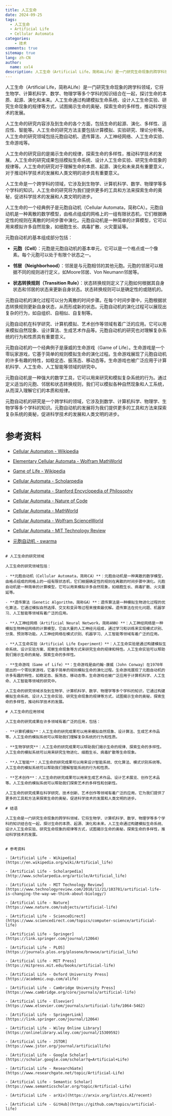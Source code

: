 ```yaml
---
title: 人工生命
date: 2024-09-25
tags:
  - 人工生命
  - Artificial Life
  - Cellular Automata
categories:
    - 技术
comments: true
sitemap: true
lang: zh-CN
author:
  name: xxl4
description: 人工生命（Artificial Life，简称ALife）是一门研究生命现象的跨学科领域，它将生物学、计算机科学、数学、物理学等多个学科的知识结合在一起，探讨生命的本质、起源、演化和未来。人工生命通过构建模拟生命系统、设计人工生命实验、研究生命现象的规律等方式，试图揭示生命的奥秘，探索生命的多样性，推动科学技术的发展。
---
```


人工生命（Artificial Life，简称ALife）是一门研究生命现象的跨学科领域，它将生物学、计算机科学、数学、物理学等多个学科的知识结合在一起，探讨生命的本质、起源、演化和未来。人工生命通过构建模拟生命系统、设计人工生命实验、研究生命现象的规律等方式，试图揭示生命的奥秘，探索生命的多样性，推动科学技术的发展。

人工生命的研究内容涉及到生命的各个方面，包括生命的起源、演化、多样性、适应性、智能等。人工生命的研究方法主要包括计算模拟、实验研究、理论分析等。人工生命的研究领域包括元胞自动机、遗传算法、人工神经网络、人工生命实验、生命游戏等。

人工生命的研究目的是揭示生命的规律，探索生命的多样性，推动科学技术的发展。人工生命的研究成果包括模拟生命系统、设计人工生命实验、研究生命现象的规律等。人工生命的研究对于理解生命的本质、起源、演化和未来具有重要意义，对于推动科学技术的发展和人类文明的进步具有重要意义。

人工生命是一个跨学科的领域，它涉及到生物学、计算机科学、数学、物理学等多个学科的知识。人工生命的研究将为我们提供更多的工具和方法来探索生命的奥秘，促进科学技术的发展和人类文明的进步。

人工生命的一个经典例子是元胞自动机（Cellular Automata，简称CA）。元胞自动机是一种离散的数学模型，由格点组成的网格上的一组有限状态机，它们根据确定性的规则在离散的时间步骤中演化。元胞自动机是一种简单的计算模型，它可以用来模拟许多自然现象，如细胞生长、病毒扩散、火灾蔓延等。


元胞自动机的基本组成部分包括：

- **元胞（Cell）**：元胞是元胞自动机的基本单元，它可以是一个格点或一个像素。每个元胞可以处于有限个状态之一。

- **邻居（Neighborhood）**：邻居是与元胞相邻的其他元胞。元胞的邻居可以根据不同的规则进行定义，如Moore邻居、Von Neumann邻居等。

- **状态转换规则（Transition Rule）**：状态转换规则定义了元胞如何根据其自身状态和邻居的状态来更新自身状态。状态转换规则可以是确定性的或随机的。

元胞自动机的演化过程可以分为离散的时间步骤。在每个时间步骤中，元胞根据状态转换规则更新自身状态，从而形成新的状态。元胞自动机的演化过程可以展现出复杂的行为，如自组织、自相似、自复制等。

元胞自动机在科学研究、计算机模拟、艺术创作等领域有着广泛的应用。它可以用来模拟自然现象、设计算法、生成艺术作品等。元胞自动机的研究也对理解复杂系统的行为和性质具有重要意义。

元胞自动机的一个经典例子是康威的生命游戏（Game of Life）。生命游戏是一个零玩家游戏，它基于简单的规则模拟生命的演化过程。生命游戏展现了元胞自动机的许多有趣的特性，如稳定态、振荡态、移动态等。生命游戏也被广泛应用于计算机科学、人工生命、人工智能等领域的研究中。

元胞自动机是一种强大的数学工具，它可以用来研究和模拟复杂系统的行为。通过定义适当的元胞、邻居和状态转换规则，我们可以模拟各种自然现象和人工系统，从而深入理解它们的本质和规律。

元胞自动机的研究是一个跨学科的领域，它涉及到数学、计算机科学、物理学、生物学等多个学科的知识。元胞自动机的发展将为我们提供更多的工具和方法来探索复杂系统的奥秘，促进科学技术的发展和人类文明的进步。

# 参考资料

- [Cellular Automaton - Wikipedia](https://en.wikipedia.org/wiki/Cellular_automaton)

- [Elementary Cellular Automata - Wolfram MathWorld](https://mathworld.wolfram.com/ElementaryCellularAutomaton.html)

- [Game of Life - Wikipedia](https://en.wikipedia.org/wiki/Conway%27s_Game_of_Life)

- [Cellular Automata - Scholarpedia](http://www.scholarpedia.org/article/Cellular_automata)

- [Cellular Automata - Stanford Encyclopedia of Philosophy](https://plato.stanford.edu/entries/cellular-automata/)

- [Cellular Automata - Nature of Code](https://natureofcode.com/book/chapter-7-cellular-automata/)

- [Cellular Automata - MathWorld](https://mathworld.wolfram.com/CellularAutomaton.html)

- [Cellular Automata - Wolfram ScienceWorld](https://scienceworld.wolfram.com/nks/p1.html)

- [Cellular Automata - MIT Technology Review](https://www.technologyreview.com/2018/11/21/103781/cellular-automata-are-changing-the-way-we-think-about-complex-systems/)

- [元胞自动机 - swarma](https://wiki.swarma.org/index.php/%E5%85%83%E8%83%9E%E8%87%AA%E5%8A%A8%E6%9C%BA)

```

# 人工生命的研究领域

人工生命的研究领域包括：

- **元胞自动机（Cellular Automata，简称CA）**：元胞自动机是一种离散的数学模型，由格点组成的网格上的一组有限状态机，它们根据确定性的规则在离散的时间步骤中演化。元胞自动机是一种简单的计算模型，它可以用来模拟许多自然现象，如细胞生长、病毒扩散、火灾蔓延等。

- **遗传算法（Genetic Algorithm，简称GA）**：遗传算法是一种模拟生物进化过程的优化算法，它通过模拟自然选择、交叉和变异等过程来搜索最优解。遗传算法在优化问题、机器学习、人工智能等领域有着广泛的应用。

- **人工神经网络（Artificial Neural Network，简称ANN）**：人工神经网络是一种模拟生物神经网络的计算模型，它由大量的人工神经元组成，通过学习和训练来实现模式识别、分类、预测等功能。人工神经网络在模式识别、机器学习、人工智能等领域有着广泛的应用。

- **人工生命实验（Artificial Life Experiment）**：人工生命实验是通过构建模拟生命系统、设计实验方案、观察生命现象等方式来研究生命的规律和特性。人工生命实验可以帮助我们揭示生命的奥秘，探索生命的多样性。

- **生命游戏（Game of Life）**：生命游戏是由约翰·康威（John Conway）在1970年提出的一个零玩家游戏，它基于简单的规则模拟生命的演化过程。生命游戏展现了元胞自动机的许多有趣的特性，如稳定态、振荡态、移动态等。生命游戏也被广泛应用于计算机科学、人工生命、人工智能等领域的研究中。

人工生命的研究领域涉及到生物学、计算机科学、数学、物理学等多个学科的知识，它通过构建模拟生命系统、设计人工生命实验、研究生命现象的规律等方式，试图揭示生命的奥秘，探索生命的多样性，推动科学技术的发展。

# 人工生命的应用领域

人工生命的研究成果在许多领域有着广泛的应用，包括：

- **计算机模拟**：人工生命的研究成果可以用来模拟自然现象、设计算法、生成艺术作品等。人工生命的模拟系统可以帮助我们理解复杂系统的行为和性质。

- **生物学研究**：人工生命的研究成果可以帮助我们揭示生命的规律、探索生命的多样性。人工生命的模拟系统可以用来研究生物进化、细胞生长、病毒扩散等生命现象。

- **人工智能**：人工生命的研究成果可以用来设计智能系统、优化算法、模式识别系统等。人工生命的模拟系统可以帮助我们理解智能系统的行为和性质。

- **艺术创作**：人工生命的研究成果可以用来生成艺术作品、设计艺术展览、创作艺术品等。人工生命的模拟系统可以帮助我们探索艺术的多样性和创新性。

人工生命的研究成果在科学研究、技术创新、艺术创作等领域有着广泛的应用，它为我们提供了更多的工具和方法来探索生命的奥秘，促进科学技术的发展和人类文明的进步。

# 结语

人工生命是一门研究生命现象的跨学科领域，它将生物学、计算机科学、数学、物理学等多个学科的知识结合在一起，探讨生命的本质、起源、演化和未来。人工生命通过构建模拟生命系统、设计人工生命实验、研究生命现象的规律等方式，试图揭示生命的奥秘，探索生命的多样性，推动科学技术的发展。


# 参考资料

- [Artificial Life - Wikipedia](https://en.wikipedia.org/wiki/Artificial_life)

- [Artificial Life - Scholarpedia](http://www.scholarpedia.org/article/Artificial_life)

- [Artificial Life - MIT Technology Review](https://www.technologyreview.com/2018/11/21/103781/artificial-life-is-changing-the-way-we-think-about-biology/)

- [Artificial Life - Nature](https://www.nature.com/subjects/artificial-life)

- [Artificial Life - ScienceDirect](https://www.sciencedirect.com/topics/computer-science/artificial-life)

- [Artificial Life - Springer](https://link.springer.com/journal/12064)

- [Artificial Life - PLOS](https://journals.plos.org/plosone/browse/artificial_life)

- [Artificial Life - MIT Press](https://mitpress.mit.edu/books/artificial-life)

- [Artificial Life - Oxford University Press](https://academic.oup.com/alife)

- [Artificial Life - Cambridge University Press](https://www.cambridge.org/core/journals/artificial-life)

- [Artificial Life - Elsevier](https://www.elsevier.com/journals/artificial-life/1064-5462)

- [Artificial Life - SpringerLink](https://link.springer.com/journal/12064)

- [Artificial Life - Wiley Online Library](https://onlinelibrary.wiley.com/journal/15309592)

- [Artificial Life - JSTOR](https://www.jstor.org/journal/artificiallife)

- [Artificial Life - Google Scholar](https://scholar.google.com/scholar?q=Artificial+Life)

- [Artificial Life - ResearchGate](https://www.researchgate.net/topic/Artificial-Life)

- [Artificial Life - Semantic Scholar](https://www.semanticscholar.org/topic/Artificial-Life)

- [Artificial Life - arXiv](https://arxiv.org/list/cs.AI/recent)

- [Artificial Life - GitHub](https://github.com/topics/artificial-life)

```
